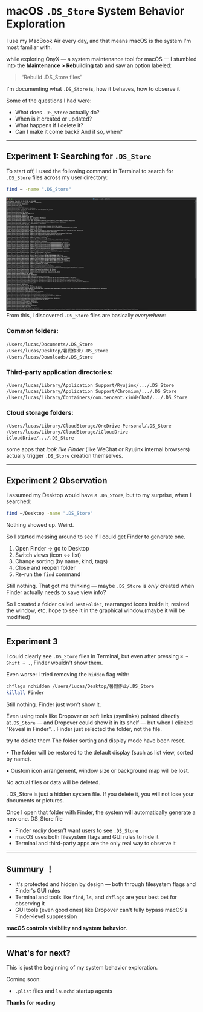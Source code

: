 # macOS `.DS_Store` System Behavior Exploration

I use my MacBook Air every day, and that means macOS is the system I'm most familiar with.

while exploring OnyX — a system maintenance tool for macOS — I stumbled into the **Maintenance > Rebuilding** tab and saw an option labeled:

> “Rebuild .DS_Store files”

I'm documenting what `.DS_Store` is, how it behaves, how to observe it

Some of the questions I had were:

- What does `.DS_Store` actually do?
- When is it created or updated?
- What happens if I delete it?
- Can I make it come back? And if so, when?

---

## Experiment 1: Searching for `.DS_Store`

To start off, I used the following command in Terminal to search for `.DS_Store` files across my user directory:

```bash
find ~ -name ".DS_Store"
```
![截图1](https://github.com/INtby/macos-dsstore-insight/blob/main/Screenshot%202025-07-08%20at%2022.50.57.png)
From this, I discovered `.DS_Store` files are basically *everywhere*:

###  Common folders:

```
/Users/lucas/Documents/.DS_Store
/Users/lucas/Desktop/暑假作业/.DS_Store
/Users/lucas/Downloads/.DS_Store
```

###  Third-party application directories:

```
/Users/lucas/Library/Application Support/Ryujinx/.../.DS_Store
/Users/lucas/Library/Application Support/Chromium/.../.DS_Store
/Users/lucas/Library/Containers/com.tencent.xinWeChat/.../.DS_Store
```

### Cloud storage folders:

```
/Users/lucas/Library/CloudStorage/OneDrive-Personal/.DS_Store
/Users/lucas/Library/CloudStorage/iCloudDrive-iCloudDrive/.../.DS_Store
```

some apps that *look like Finder* (like WeChat or Ryujinx internal browsers) actually trigger `.DS_Store` creation themselves.

---

## Experiment 2 Observation

I assumed my Desktop would have a `.DS_Store`, but to my surprise, when I searched:

```bash
find ~/Desktop -name ".DS_Store"
```

Nothing showed up. Weird.

So I started messing around to see if I could get Finder to generate one.

1. Open Finder → go to Desktop
2. Switch views (icon ↔ list)
3. Change sorting (by name, kind, tags)
4. Close and reopen folder
5. Re-run the `find` command

Still nothing. That got me thinking — maybe `.DS_Store` is *only* created when Finder actually needs to save view info?

So I created a folder called `TestFolder`, rearranged icons inside it, resized the window, etc. hope to see it in the graphical window.(maybe it will be modified)

---

## Experiment 3

I could clearly see `.DS_Store` files in Terminal, but even after pressing `⌘ + Shift + .`, Finder wouldn't show them.

Even worse: I tried removing the `hidden` flag with:

```bash
chflags nohidden /Users/lucas/Desktop/暑假作业/.DS_Store
killall Finder
```

Still nothing. Finder just *won't* show it.

Even using tools like Dropover or soft links (symlinks) pointed directly at`.DS_Store` — and Dropover could show it in its shelf — but when I clicked "Reveal in Finder"… Finder just selected the folder, not the file. 

try to delete them
The folder sorting and display mode have been reset.

•	 The folder will be restored to the default display (such as list view, sorted by name).

•	 Custom icon arrangement, window size or background map will be lost.

No actual files or data will be deleted.

. DS_Store is just a hidden system file. If you delete it, you will not lose your documents or pictures.

Once I open that folder with Finder, the system will automatically generate a new one. DS_Store file

- Finder *really* doesn't want users to see `.DS_Store`
- macOS uses both filesystem flags and GUI rules to hide it
- Terminal and third-party apps are the only real way to observe it

---

##  Summury ！

- It's protected and hidden by design — both through filesystem flags and Finder's GUI rules
- Terminal and tools like `find`, `ls`, and `chflags` are your best bet for observing it
- GUI tools (even good ones) like Dropover can't fully bypass macOS's Finder-level suppression

**macOS controls visibility and system behavior.**

---

## What's for next?

This is just the beginning of my system behavior exploration.

Coming soon:

- `.plist` files and `launchd` startup agents



**Thanks for reading**
